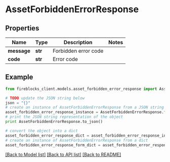 # AssetForbiddenErrorResponse


## Properties

Name | Type | Description | Notes
------------ | ------------- | ------------- | -------------
**message** | **str** | Forbidden error code | 
**code** | **str** | Error code | 

## Example

```python
from fireblocks_client.models.asset_forbidden_error_response import AssetForbiddenErrorResponse

# TODO update the JSON string below
json = "{}"
# create an instance of AssetForbiddenErrorResponse from a JSON string
asset_forbidden_error_response_instance = AssetForbiddenErrorResponse.from_json(json)
# print the JSON string representation of the object
print AssetForbiddenErrorResponse.to_json()

# convert the object into a dict
asset_forbidden_error_response_dict = asset_forbidden_error_response_instance.to_dict()
# create an instance of AssetForbiddenErrorResponse from a dict
asset_forbidden_error_response_form_dict = asset_forbidden_error_response.from_dict(asset_forbidden_error_response_dict)
```
[[Back to Model list]](../README.md#documentation-for-models) [[Back to API list]](../README.md#documentation-for-api-endpoints) [[Back to README]](../README.md)


